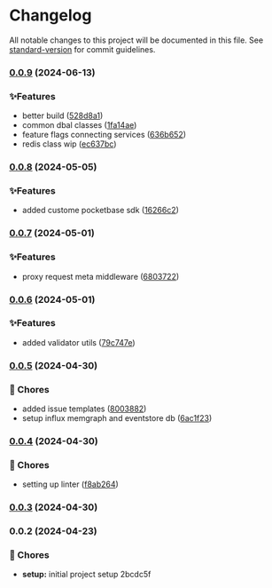 # Changelog

All notable changes to this project will be documented in this file. See [standard-version](https://github.com/conventional-changelog/standard-version) for commit guidelines.

### [0.0.9](https://github.com/Bankole2000/lerna-backend-microservices/compare/v0.0.8...v0.0.9) (2024-06-13)


### ✨Features

* better build ([528d8a1](https://github.com/Bankole2000/lerna-backend-microservices/commits/528d8a1b4cb0b3ebc76e866ddeb8ee89b44884d6))
* common dbal classes ([1fa14ae](https://github.com/Bankole2000/lerna-backend-microservices/commits/1fa14ae2fa51156bf60f09fa73a85934258f97bf))
* feature flags connecting services ([636b652](https://github.com/Bankole2000/lerna-backend-microservices/commits/636b652d15cfb24fbe4d042596d252d7a70e6959))
* redis class wip ([ec637bc](https://github.com/Bankole2000/lerna-backend-microservices/commits/ec637bc12bd41a5a13a73f5ef4e753851c30cbaa))

### [0.0.8](https://github.com/Bankole2000/lerna-backend-microservices/compare/v0.0.7...v0.0.8) (2024-05-05)


### ✨Features

* added custome pocketbase sdk ([16266c2](https://github.com/Bankole2000/lerna-backend-microservices/commits/16266c24bd0c9c0f4174c94b0dfde0057be19173))

### [0.0.7](https://github.com/Bankole2000/lerna-backend-microservices/compare/v0.0.6...v0.0.7) (2024-05-01)


### ✨Features

* proxy request meta middleware ([6803722](https://github.com/Bankole2000/lerna-backend-microservices/commits/6803722a8936ef692ba3e2d9fbbf3848dfd9e04a))

### [0.0.6](https://github.com/Bankole2000/lerna-backend-microservices/compare/v0.0.5...v0.0.6) (2024-05-01)


### ✨Features

* added validator utils ([79c747e](https://github.com/Bankole2000/lerna-backend-microservices/commits/79c747e78225358dc97d19291f06e66290ae5eef))

### [0.0.5](https://github.com/Bankole2000/lerna-backend-microservices/compare/v0.0.4...v0.0.5) (2024-04-30)


### 🚚 Chores

* added issue templates ([8003882](https://github.com/Bankole2000/lerna-backend-microservices/commits/800388242b348a582ec4f66d4dd902195452f60b))
* setup influx memgraph and eventstore db ([6ac1f23](https://github.com/Bankole2000/lerna-backend-microservices/commits/6ac1f23f320c03fdb72423fa63931d7ba170a84c))

### [0.0.4](https://github.com/Bankole2000/lerna-backend-microservices/compare/v0.0.3...v0.0.4) (2024-04-30)


### 🚚 Chores

* setting up linter ([f8ab264](https://github.com/Bankole2000/lerna-backend-microservices/commits/f8ab2641bdb9ec7aa4ec26e10dcea1dac242a715))

### [0.0.3](https://github.com/Bankole2000/lerna-backend-microservices/compare/v0.0.2...v0.0.3) (2024-04-30)

### 0.0.2 (2024-04-23)


### 🚚 Chores

* **setup:** initial project setup 2bcdc5f
